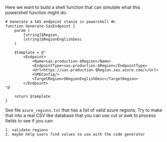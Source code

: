Here we want to build a shell function that can simulate
what this powershell function might do:

```
# Generate a SAS endpoint stanza in powershell #>
function Generate-SasEndpoint {
    param (
        [string]$Region,
        [string]$RegionEnglishDesc
    )

    $template = @"
        <Endpoint>
            <Name>sas-production-$Region</Name>
            <EndpointType>sas-production-$Region</EndpointType>
            <Url>https://sas-production-$Region.sas.azure.com/</Url>
            <SMEConfig/>
            <TargetRegion>$RegionEnglishDesc</TargetRegion>
        </Endpoint>
"@
    
    return $template
}

```


See file  `azure_regions.txt`
that has a list of valid azure regions.  Try to make that into a real CSV like database that you
can use cut or awk to process fields to see if you can:
```
1. validate regions
2. maybe help users find values to use with the code generator
```
